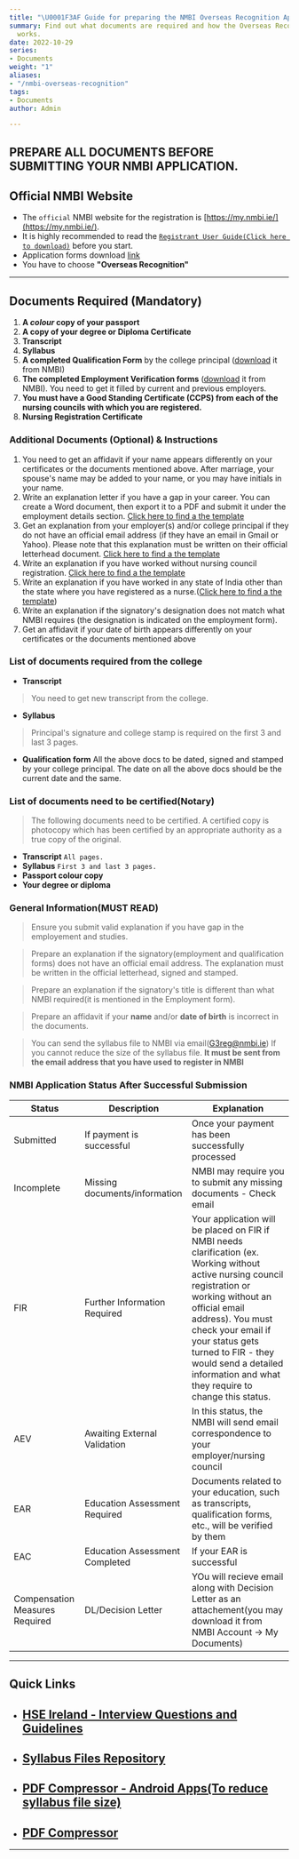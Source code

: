 ```yaml
---
title: "\U0001F3AF Guide for preparing the NMBI Overseas Recognition Application"
summary: Find out what documents are required and how the Overseas Recognition process
  works.
date: 2022-10-29
series:
- Documents
weight: "1"
aliases:
- "/nmbi-overseas-recognition"
tags:
- Documents
author: Admin

---
```

## PREPARE ALL DOCUMENTS BEFORE SUBMITTING YOUR NMBI APPLICATION.

## Official NMBI Website

* The `official` NMBI website for the registration is  [https://my.nmbi.ie/](https://my.nmbi.ie/).
* It is highly recommended to read the [`Registrant User Guide(Click here to download)`](https://www.nmbi.ie/NMBI/media/NMBI/Registrant_User_Guide.pdf?ext=.pdf) before you start.
* Application forms download [link](https://www.nmbi.ie/Registration/Application-Forms)
* You have to choose **"Overseas Recognition"**

***

## Documents Required (Mandatory)

1. **A _colour_ copy of your passport**
2. **A copy of your degree or Diploma Certificate**
3. **Transcript**
4. **Syllabus**
5. **A completed Qualification Form** by the college principal ([download](https://www.nmbi.ie/NMBI/media/NMBI/Qualification-Form.pdf?ext=.pdf) it from NMBI)
6. **The completed Employment Verification forms** ([download](https://www.nmbi.ie/NMBI/media/NMBI/Employment-Form.pdf?ext=.pdf) it from NMBI). You need to get it filled by current and previous employers.
7. **You must have a Good Standing Certificate (CCPS) from each of the nursing councils with which you are registered.**
8. **Nursing Registration Certificate**

### Additional Documents (Optional) & Instructions

1. You need to get an affidavit if your name appears differently on your certificates or the documents mentioned above. After marriage, your spouse's name may be added to your name, or you may have initials in your name.
2. Write an explanation letter if you have a gap in your career. You can create a Word document, then export it to a PDF and submit it under the employment details section. [Click here to find a the template](https://nmbi.netlify.app/posts/nmbi/nmbi-explanation-gap/)
3. Get an explanation from your employer(s) and/or college principal if they do not have an official email address (if they have an email in Gmail or Yahoo). Please note that this explanation must be written on their official letterhead document. [Click here to find a the template](https://nmbi.netlify.app/tags/explanation-email/)
4. Write an explanation if you have worked without nursing council registration. [Click here to find a the template](https://nmbi.netlify.app/posts/nmbi/nmbi-explanation-worked-during-overseas-nc-reg/)
5. Write an explanation if you have worked in any state of India other than the state where you have registered as a nurse.([Click here to find a the template](https://nmbi.netlify.app/posts/nmbi/nmbi-explanation-work-without-nursing-council-reg/))
6. Write an explanation if the signatory's designation does not match what NMBI requires (the designation is indicated on the employment form).
7. Get an affidavit if your date of birth appears differently on your certificates or the documents mentioned above

### List of documents required from the college

* **Transcript**

> You need to get new transcript from the college.

* **Syllabus**

> Principal's signature and college stamp is required on the first 3 and last 3 pages.

* **Qualification form** All the above docs to be dated, signed and stamped by your college principal. The date on all the above docs should be the current date and the same.

### List of documents need to be certified(Notary)

> The following documents need to be certified. A certified copy is photocopy which has been certified by an appropriate authority as a true copy of the original.

* **Transcript**
  `All pages.`
* **Syllabus**
  `First 3 and last 3 pages.`
* **Passport colour copy**
* **Your degree or diploma**

### General Information(MUST READ)

> Ensure you submit valid explanation if you have gap in the employement and studies.

> Prepare an explanation if the signatory(employment and qualification forms) does not have an official email address. The explanation must be written in the official letterhead, signed and stamped.

> Prepare an explanation if the signatory's title is different than what NMBI required(it is mentioned in the Employment form).

> Prepare an affidavit if your **name** and/or **date of birth** is incorrect in the documents.

> You can send the syllabus file to NMBI via email(G3reg@nmbi.ie) If you cannot reduce the size of the syllabus file. **It must be sent from the email address that you have used to register in NMBI**

### NMBI Application Status After Successful Submission

| Status | Description | Explanation |
| --- | --- | --- |
| Submitted | If payment is successful | Once your payment has been successfully processed |
| Incomplete | Missing documents/information | NMBI may require you to submit any missing documents - Check email |
| FIR | Further Information Required | Your application will be placed on FIR if NMBI needs clarification (ex. Working without active nursing council registration or working without an official email address). You must check your email if your status gets turned to FIR - they would send a detailed information and what they require to change this status. |
| AEV | Awaiting External Validation | In this status, the NMBI will send email correspondence to your employer/nursing council |
| EAR | Education Assessment Required | Documents related to your education, such as transcripts, qualification forms, etc., will be verified by them |
| EAC | Education Assessment Completed | If your EAR is successful |
| Compensation Measures Required | DL/Decision Letter | YOu will recieve email along with Decision Letter as an attachement(you may download it from NMBI Account -> My Documents) |

***

## Quick Links

* ## [HSE Ireland - Interview Questions and Guidelines](https://drive.google.com/drive/folders/1RRz2WhMHRJE6w8uke0xy2PC8i3_sbea9?usp=sharing)
* ## [Syllabus Files Repository](https://drive.google.com/drive/folders/16f03fDR0bL1QGvynEzG0mgY0TNy-V6S8?usp=sharing)
* ## [PDF Compressor  - Android Apps(To reduce syllabus file size)](https://play.google.com/store/apps/collection/cluster?clp=ggEQCg5wZGYgY29tcHJlc3Nvcg%3D%3D:S:ANO1ljJr2MM&gsr=ChOCARAKDnBkZiBjb21wcmVzc29y:S:ANO1ljIQAHI)
* ## [PDF Compressor ](https://avepdf.com/hyper-compress-pdf)


***